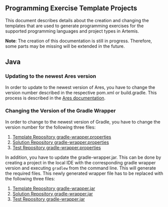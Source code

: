 ## Programming Exercise Template Projects

This document describes details about the creation and changing the
templates that are used to generate programming exercises for the supported
programming languages and project types in Artemis.

**Note**: The creation of this documentation is still in progress. Therefore,
some parts may be missing will be extended in the future.

## Java
### Updating to the newest Ares version
In order to update to the newest version of Ares, you have to change
the version number described in the respective pom.xml or build.gradle.
This process is described in the [Ares documentation](https://github.com/ls1intum/Ares#what-you-need-to-do-outside-ares).

### Changing the Version of the Gradle Wrapper
In order to change to the newest version of Gradle, you have to change the
version number for the following three files:
1. [Template Repository gradle-wrapper.properties](java/gradle_gradle/exercise/gradle/wrapper/gradle-wrapper.properties)
2. [Solution Repository gradle-wrapper.properties](java/gradle_gradle/solution/gradle/wrapper/gradle-wrapper.properties)
3. [Test Repository gradle-wrapper.properties](java/test/gradle/projectTemplate/gradle/wrapper/gradle-wrapper.properties)

In addition, you have to update the gradle-wrapper.jar. This can
be done by creating a project in the local IDE with the corresponding gradle wrapper version
and executing `gradlew` from the command line. This will generate the required files. This newly
generated wrapper file has to be replaced with the following three files:
1. [Template Repository gradle-wrapper.jar](java/gradle_gradle/exercise/gradle/wrapper/gradle-wrapper.jar)
2. [Solution Repository gradle-wrapper.jar](java/gradle_gradle/solution/gradle/wrapper/gradle-wrapper.jar)
3. [Test Repository gradle-wrapper.jar](java/test/gradle/projectTemplate/gradle/wrapper/gradle-wrapper.jar)
